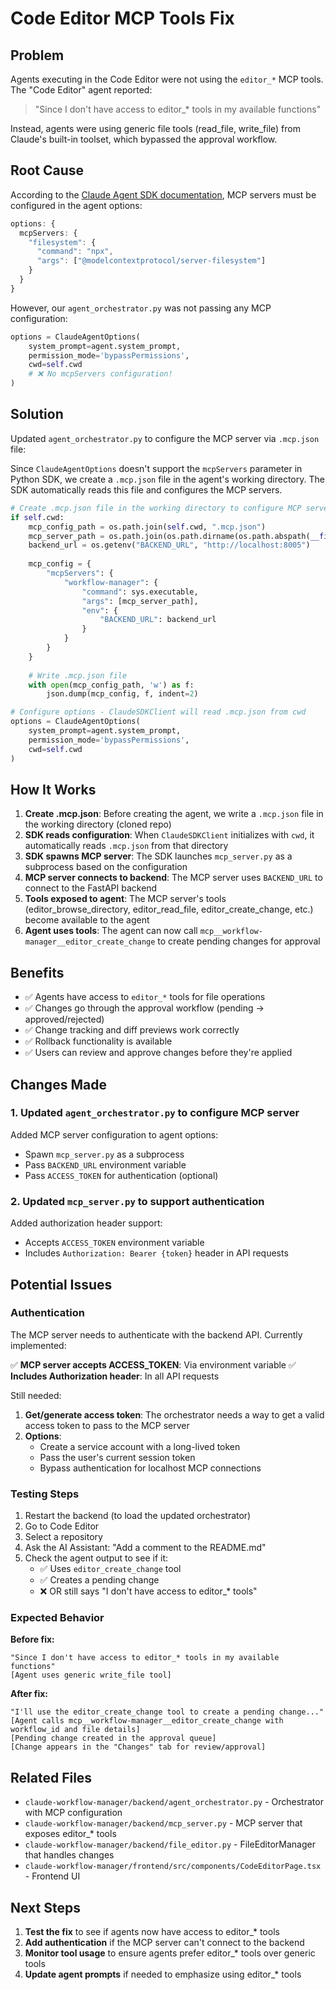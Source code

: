 # Code Editor MCP Tools Fix

## Problem

Agents executing in the Code Editor were not using the `editor_*` MCP tools. The "Code Editor" agent reported:

> "Since I don't have access to editor_* tools in my available functions"

Instead, agents were using generic file tools (read_file, write_file) from Claude's built-in toolset, which bypassed the approval workflow.

## Root Cause

According to the [Claude Agent SDK documentation](https://docs.claude.com/en/api/agent-sdk/mcp), MCP servers must be configured in the agent options:

```typescript
options: {
  mcpServers: {
    "filesystem": {
      "command": "npx",
      "args": ["@modelcontextprotocol/server-filesystem"]
    }
  }
}
```

However, our `agent_orchestrator.py` was not passing any MCP configuration:

```python
options = ClaudeAgentOptions(
    system_prompt=agent.system_prompt,
    permission_mode='bypassPermissions',
    cwd=self.cwd
    # ❌ No mcpServers configuration!
)
```

## Solution

Updated `agent_orchestrator.py` to configure the MCP server via `.mcp.json` file:

Since `ClaudeAgentOptions` doesn't support the `mcpServers` parameter in Python SDK, we create a `.mcp.json` file in the agent's working directory. The SDK automatically reads this file and configures the MCP servers.

```python
# Create .mcp.json file in the working directory to configure MCP servers
if self.cwd:
    mcp_config_path = os.path.join(self.cwd, ".mcp.json")
    mcp_server_path = os.path.join(os.path.dirname(os.path.abspath(__file__)), "mcp_server.py")
    backend_url = os.getenv("BACKEND_URL", "http://localhost:8005")
    
    mcp_config = {
        "mcpServers": {
            "workflow-manager": {
                "command": sys.executable,
                "args": [mcp_server_path],
                "env": {
                    "BACKEND_URL": backend_url
                }
            }
        }
    }
    
    # Write .mcp.json file
    with open(mcp_config_path, 'w') as f:
        json.dump(mcp_config, f, indent=2)

# Configure options - ClaudeSDKClient will read .mcp.json from cwd
options = ClaudeAgentOptions(
    system_prompt=agent.system_prompt,
    permission_mode='bypassPermissions',
    cwd=self.cwd
)
```

## How It Works

1. **Create .mcp.json**: Before creating the agent, we write a `.mcp.json` file in the working directory (cloned repo)
2. **SDK reads configuration**: When `ClaudeSDKClient` initializes with `cwd`, it automatically reads `.mcp.json` from that directory
3. **SDK spawns MCP server**: The SDK launches `mcp_server.py` as a subprocess based on the configuration
4. **MCP server connects to backend**: The MCP server uses `BACKEND_URL` to connect to the FastAPI backend
5. **Tools exposed to agent**: The MCP server's tools (editor_browse_directory, editor_read_file, editor_create_change, etc.) become available to the agent
6. **Agent uses tools**: The agent can now call `mcp__workflow-manager__editor_create_change` to create pending changes for approval

## Benefits

- ✅ Agents have access to `editor_*` tools for file operations
- ✅ Changes go through the approval workflow (pending → approved/rejected)
- ✅ Change tracking and diff previews work correctly
- ✅ Rollback functionality is available
- ✅ Users can review and approve changes before they're applied

## Changes Made

### 1. Updated `agent_orchestrator.py` to configure MCP server

Added MCP server configuration to agent options:
- Spawn `mcp_server.py` as a subprocess
- Pass `BACKEND_URL` environment variable
- Pass `ACCESS_TOKEN` for authentication (optional)

### 2. Updated `mcp_server.py` to support authentication

Added authorization header support:
- Accepts `ACCESS_TOKEN` environment variable
- Includes `Authorization: Bearer {token}` header in API requests

## Potential Issues

### Authentication

The MCP server needs to authenticate with the backend API. Currently implemented:

✅ **MCP server accepts ACCESS_TOKEN**: Via environment variable
✅ **Includes Authorization header**: In all API requests

Still needed:

1. **Get/generate access token**: The orchestrator needs a way to get a valid access token to pass to the MCP server
2. **Options**:
   - Create a service account with a long-lived token
   - Pass the user's current session token
   - Bypass authentication for localhost MCP connections

### Testing Steps

1. Restart the backend (to load the updated orchestrator)
2. Go to Code Editor
3. Select a repository
4. Ask the AI Assistant: "Add a comment to the README.md"
5. Check the agent output to see if it:
   - ✅ Uses `editor_create_change` tool
   - ✅ Creates a pending change
   - ❌ OR still says "I don't have access to editor_* tools"

### Expected Behavior

**Before fix:**
```
"Since I don't have access to editor_* tools in my available functions"
[Agent uses generic write_file tool]
```

**After fix:**
```
"I'll use the editor_create_change tool to create a pending change..."
[Agent calls mcp__workflow-manager__editor_create_change with workflow_id and file details]
[Pending change created in the approval queue]
[Change appears in the "Changes" tab for review/approval]
```

## Related Files

- `claude-workflow-manager/backend/agent_orchestrator.py` - Orchestrator with MCP configuration
- `claude-workflow-manager/backend/mcp_server.py` - MCP server that exposes editor_* tools
- `claude-workflow-manager/backend/file_editor.py` - FileEditorManager that handles changes
- `claude-workflow-manager/frontend/src/components/CodeEditorPage.tsx` - Frontend UI

## Next Steps

1. **Test the fix** to see if agents now have access to editor_* tools
2. **Add authentication** if the MCP server can't connect to the backend
3. **Monitor tool usage** to ensure agents prefer editor_* tools over generic tools
4. **Update agent prompts** if needed to emphasize using editor_* tools

